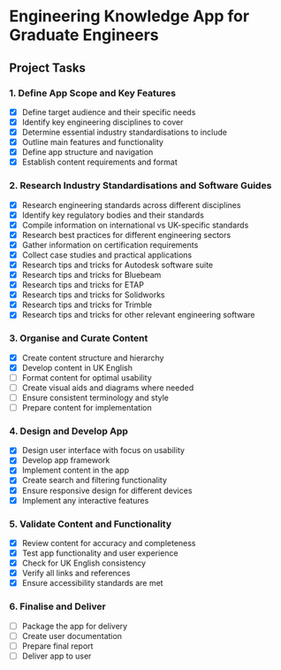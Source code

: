 # Engineering Knowledge App for Graduate Engineers

## Project Tasks

### 1. Define App Scope and Key Features
- [x] Define target audience and their specific needs
- [x] Identify key engineering disciplines to cover
- [x] Determine essential industry standardisations to include
- [x] Outline main features and functionality
- [x] Define app structure and navigation
- [x] Establish content requirements and format

### 2. Research Industry Standardisations and Software Guides
- [x] Research engineering standards across different disciplines
- [x] Identify key regulatory bodies and their standards
- [x] Compile information on international vs UK-specific standards
- [x] Research best practices for different engineering sectors
- [x] Gather information on certification requirements
- [x] Collect case studies and practical applications
- [x] Research tips and tricks for Autodesk software suite
- [x] Research tips and tricks for Bluebeam
- [x] Research tips and tricks for ETAP
- [x] Research tips and tricks for Solidworks
- [x] Research tips and tricks for Trimble
- [x] Research tips and tricks for other relevant engineering software

### 3. Organise and Curate Content
- [x] Create content structure and hierarchy
- [x] Develop content in UK English
- [ ] Format content for optimal usability
- [ ] Create visual aids and diagrams where needed
- [ ] Ensure consistent terminology and style
- [ ] Prepare content for implementation

### 4. Design and Develop App
- [x] Design user interface with focus on usability
- [x] Develop app framework
- [x] Implement content in the app
- [x] Create search and filtering functionality
- [x] Ensure responsive design for different devices
- [x] Implement any interactive features

### 5. Validate Content and Functionality
- [x] Review content for accuracy and completeness
- [x] Test app functionality and user experience
- [x] Check for UK English consistency
- [x] Verify all links and references
- [x] Ensure accessibility standards are met

### 6. Finalise and Deliver
- [ ] Package the app for delivery
- [ ] Create user documentation
- [ ] Prepare final report
- [ ] Deliver app to user
